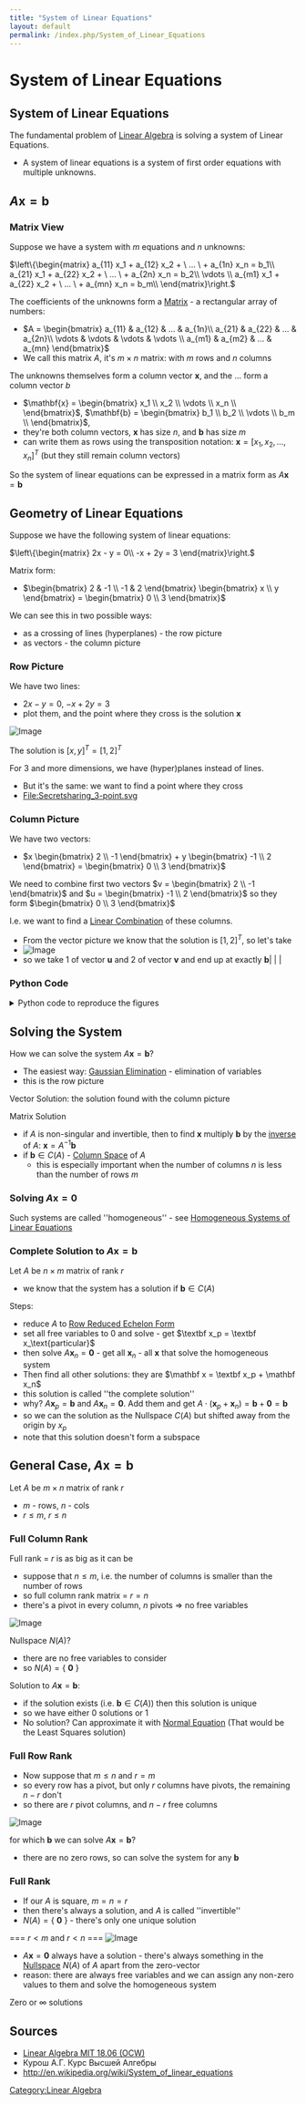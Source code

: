 ```yaml
---
title: "System of Linear Equations"
layout: default
permalink: /index.php/System_of_Linear_Equations
---
```


# System of Linear Equations

## System of Linear Equations
The fundamental problem of [Linear Algebra](Linear_Algebra) is solving a system of Linear Equations.
- A system of linear equations is a system of first order equations with multiple unknowns. 


## $A \mathbf x = \mathbf b$
### Matrix View
Suppose we have a system with $m$ equations and $n$ unknowns:

$\left\{\begin{matrix}
a_{11} x_1 + a_{12} x_2 + \ ... \ + a_{1n} x_n = b_1\\ 
a_{21} x_1 + a_{22} x_2 + \ ... \ + a_{2n} x_n = b_2\\ 
\vdots \\
a_{m1} x_1 + a_{22} x_2 + \ ... \ + a_{mn} x_n = b_m\\ 
\end{matrix}\right.$


The coefficients of the unknowns form a [Matrix](Matrix) - a rectangular array of numbers:
- $A = \begin{bmatrix}
a_{11} & a_{12} & ... & a_{1n}\\ 
a_{21} & a_{22} & ... & a_{2n}\\ 
\vdots & \vdots &  \vdots & \vdots \\ 
a_{m1} & a_{m2} & ... & a_{mn}
\end{bmatrix}$
- We call this matrix $A$, it's $m \times n$ matrix: with $m$ rows and $n$ columns


The unknowns themselves form a column vector $\mathbf{x}$, and the ... form a column vector $b$
- $\mathbf{x} = \begin{bmatrix}
x_1 \\
x_2 \\
\vdots \\
x_n \\
\end{bmatrix}$, $\mathbf{b} = \begin{bmatrix}
b_1 \\
b_2 \\
\vdots \\
b_m \\
\end{bmatrix}$, 
- they're both column vectors, $\mathbf{x}$ has size $n$, and $\mathbf{b}$ has size $m$ 
- can write them as rows using the transposition notation: $\mathbf{x} = [x_1, x_2, ..., x_n]^T$ (but they still remain column vectors)


So the system of linear equations can be expressed in a matrix form as $A\mathbf{x} = \mathbf{b}$



## Geometry of Linear Equations
Suppose we have the following system of linear equations:

$\left\{\begin{matrix}
2x - y = 0\\ 
-x + 2y = 3
\end{matrix}\right.$

Matrix form:
- $\begin{bmatrix}
2 & -1 \\ 
-1 & 2 
\end{bmatrix} \begin{bmatrix}
x \\ y  
\end{bmatrix} = \begin{bmatrix}
0 \\ 
3  
\end{bmatrix}$

We can see this in two possible ways: 
- as a crossing of lines (hyperplanes) - the row picture
- as vectors - the column picture


### Row Picture
We have two lines: 
- $2x - y = 0$, $-x + 2y = 3$
- plot them, and the point where they cross is the solution $\mathbf{x}$ 

<img src="http://habrastorage.org/files/124/fc0/33a/124fc033acc3431f92e7749f19484e6e.png" alt="Image">

The solution is $[x, y]^T = [1, 2]^T$

For 3 and more dimensions, we have (hyper)planes instead of lines. 
- But it's the same: we want to find a point where they cross
- [File:Secretsharing_3-point.svg](File_Secretsharing_3-point.svg)


### Column Picture
We have two vectors: 
- $x \begin{bmatrix}
2 \\ 
-1  
\end{bmatrix} + y \begin{bmatrix}
-1 \\ 
2 
\end{bmatrix} = \begin{bmatrix}
0 \\ 
3 
\end{bmatrix}$

We need to combine first two vectors $v = \begin{bmatrix}
2 \\ 
-1 
\end{bmatrix}$ and $u = \begin{bmatrix}
-1 \\ 
2 
\end{bmatrix}$ so they form $\begin{bmatrix}
0 \\ 
3 
\end{bmatrix}$ 


I.e. we want to find a [Linear Combination](Linear_Combination) of these columns.
- From the vector picture we know that the solution is $[1, 2]^T$, so let's take 
- <img src="http://habrastorage.org/files/b17/368/e5e/b17368e5e7774f8ca58e054c7b98183e.png" alt="Image">
- so we take 1 of vector $\mathbf u$ and 2 of vector $\mathbf v$ and end up at exactly $\mathbf b$|   | |

### Python Code
<details><summary>Python code to reproduce the figures</summary>

```python
import matplotlib.pylab as plt
import numpy as np

class Line:
    def __init__(self, slope, intercept):
        self.slope = slope
        self.intercept = intercept

    def calculate(self, x1):
        x2 = x1 * self.slope + self.intercept
        return x2

line1 = Line(2, 0)
line2 = Line(0.5, 1.5)

a = np.array([-6, 6])
plt.plot(a, line1.calculate(a), color='red', marker='')
plt.plot(a, line2.calculate(a), color='blue', marker='')
plt.scatter([1], [2])
plt.grid()
plt.axis('equal')
plt.ylim([-1, 3])
plt.xlim([-1, 3])
```


```python
import matplotlib.pylab as plt

plt.axis('equal')
plt.quiver([0, 0, 0], [0, 0, 0], 
           [-1, 2, 0], [2, -1, 3], color=['red', 'blue', 'black'], 
           angles='xy', 
           scale_units='xy', scale=1)
plt.quiver([2], [-1], 
           [-2], [4], color='red', width=0.005, scale=1,
           angles='xy', scale_units='xy')
plt.grid()
plt.ylim([-2, 5])
plt.xlim([-4, 4])
plt.show()
```

</details>


## Solving the System
How we can solve the system $A \mathbf x = \mathbf b$?
- The easiest way: [Gaussian Elimination](Gaussian_Elimination) - elimination of variables
- this is the row picture 

Vector Solution: the solution found with the column picture 


Matrix Solution
- if $A$ is non-singular and invertible, then to find $\mathbf x$ multiply $\mathbf b$ by the [inverse](Inverse_Matrices) of $A$: $\mathbf x = A^{-1} \mathbf b$
- if $\mathbf b \in C(A)$ - [Column Space](Column_Space) of $A$ 
  - this is especially important when the number of columns $n$ is less than the number of rows $m$


### Solving $A \mathbf x = \mathbf 0$
Such systems are called ''homogeneous'' - see [Homogeneous Systems of Linear Equations](Homogeneous_Systems_of_Linear_Equations)


### Complete Solution to $A \mathbf x = \mathbf b$
Let $A$ be $n \times m$ matrix of rank $r$
- we know that the system has a solution if $\mathbf b \in C(A)$


Steps:
- reduce $A$ to [Row Reduced Echelon Form](Row_Reduced_Echelon_Form)
- set all free variables to 0 and solve - get $\textbf x_p = \textbf x_\text{particular}$ 
- then solve $A \mathbf x_n = \mathbf 0$ - get all $\mathbf x_n$ - all $\mathbf x$ that solve the homogeneous system
- Then find all other solutions: they are $\mathbf x = \textbf x_p + \mathbf x_n$
- this solution is called ''the complete solution''
- why? $A \mathbf x_p = \mathbf b$ and $A \mathbf x_n = \mathbf 0$. Add them and get $A \cdot (\mathbf x_p + \mathbf x_n) = \mathbf b + \mathbf 0 = \mathbf b$
- so we can the solution as the Nullspace $C(A)$ but shifted away from the origin by $x_p$ 
- note that this solution doesn't form a subspace


## General Case, $A \mathbf x = \mathbf b$
Let $A$ be $m \times n$ matrix of rank $r$
- $m$ - rows, $n$ - cols
- $r \leqslant m$, $r \leqslant n$


### Full Column Rank
Full rank = $r$ is as big as it can be
- suppose that $n \leqslant m$, i.e. the number of columns is smaller than the number of rows
- so full column rank matrix = $r = n$
- there's a pivot in every column, $n$ pivots $\Rightarrow$ no free variables

<img src="http://habrastorage.org/files/765/fc6/d10/765fc6d1001040cd977ae72c239a1430.png" alt="Image">


Nullspace $N(A)$?
- there are no free variables to consider 
- so $N(A) = \{ \ \mathbf 0 \ \}$

Solution to $A \mathbf x = \mathbf b$:
- if the solution exists (i.e. $\mathbf b \in C(A)$) then this solution is unique
- so we have either 0 solutions or 1 
- No solution? Can approximate it with [Normal Equation](Normal_Equation) (That would be the Least Squares solution)


### Full Row Rank
- Now suppose that $m \leqslant n$ and $r = m$ 
- so every row has a pivot, but only $r$ columns have pivots, the remaining $n - r$ don't
- so there are $r$ pivot columns, and $n - r$ free columns

<img src="http://habrastorage.org/files/67d/5e5/d6f/67d5e5d6f8424d0ebd2ec310c4ed8ef4.png" alt="Image">


for which $\mathbf b$ we can solve $A \mathbf x = \mathbf b$?
- there are no zero rows, so can solve the system for any $\mathbf b$ 


### Full Rank
- If our $A$ is square, $m = n = r$
- then there's always a solution, and $A$ is called ''invertible''
- $N(A) = \{ \ \mathbf 0 \ \}$ - there's only one unique solution


=== $r < m$ and $r < n$ === 
<img src="http://habrastorage.org/files/d2a/f16/064/d2af160643b24017846c05381c600fe6.png" alt="Image">

- $A \mathbf x = \mathbf 0$ always have a solution - there's always something in the [Nullspace](Nullspace) $N(A)$ of $A$ apart from the zero-vector
- reason: there are always free variables and we can assign any non-zero values to them and solve the homogeneous system


Zero or $\infty$ solutions



## Sources
- [Linear Algebra MIT 18.06 (OCW)](Linear_Algebra_MIT_18.06_(OCW))
- Курош А.Г. Курс Высшей Алгебры
- http://en.wikipedia.org/wiki/System_of_linear_equations

[Category:Linear Algebra](Category_Linear_Algebra)